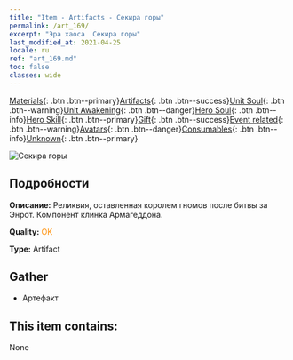 ```yaml
---
title: "Item - Artifacts - Секира горы"
permalink: /art_169/
excerpt: "Эра хаоса  Секира горы"
last_modified_at: 2021-04-25
locale: ru
ref: "art_169.md"
toc: false
classes: wide
---
```

 [Materials](/ItemsRU/){: .btn .btn--primary}[Artifacts](/ItemsRU/Artifacts/){: .btn .btn--success}[Unit Soul](/ItemsRU/UnitSoul/){: .btn .btn--warning}[Unit Awakening](/ItemsRU/UnitAwakening/){: .btn .btn--danger}[Hero Soul](/ItemsRU/HeroSoul/){: .btn .btn--info}[Hero Skill](/ItemsRU/HeroSkill/){: .btn .btn--primary}[Gift](/ItemsRU/Gift/){: .btn .btn--success}[Event related](/ItemsRU/Events/){: .btn .btn--warning}[Avatars](/ItemsRU/Avatars/){: .btn .btn--danger}[Consumables](/ItemsRU/Consumables/){: .btn .btn--info}[Unknown](/ItemsRU/Unknown/){: .btn .btn--primary}

 ![Секира горы](/images/t/artifact_40444.png)

## Подробности
 **Описание:** Реликвия, оставленная королем гномов после битвы за Энрот. Компонент клинка Армагеддона.

 **Quality:** <span style="color: #FF8C00">OK</span>

 **Type:** Artifact

## Gather

*    Артефакт 

## This item contains:

  None

